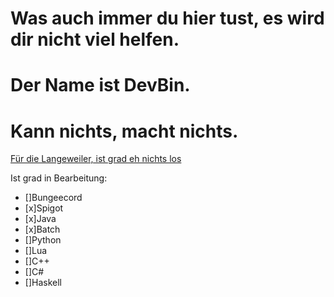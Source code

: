 # Was auch immer du hier tust, es wird dir nicht viel helfen.
# Der Name ist DevBin.
# Kann nichts, macht nichts.

[Für die Langeweiler, ist grad eh nichts los](https://discord.gg/y68H34qkZT)

Ist grad in Bearbeitung:

- []Bungeecord
- [x]Spigot
- [x]Java
- [x]Batch
- []Python
- []Lua
- []C++
- []C#
- []Haskell
